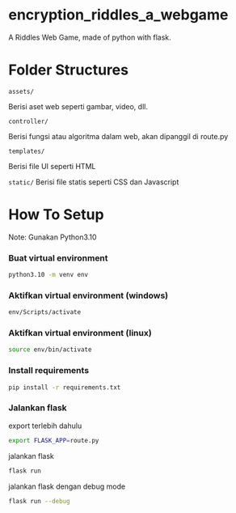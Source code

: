 # encryption_riddles_a_webgame
A Riddles Web Game, made of python with flask.

# Folder Structures
```
assets/
```
Berisi aset web seperti gambar, video, dll.

```
controller/
```
Berisi fungsi atau algoritma dalam web, akan dipanggil di route.py

```
templates/
```
Berisi file UI seperti HTML

`static/`
Berisi file statis seperti CSS dan Javascript

# How To Setup
Note: Gunakan Python3.10

### Buat virtual environment
```bash
python3.10 -m venv env
```

### Aktifkan virtual environment (windows)
```bash
env/Scripts/activate
```

### Aktifkan virtual environment (linux)
```bash
source env/bin/activate
```

### Install requirements
```bash
pip install -r requirements.txt
```

### Jalankan flask 
export terlebih dahulu
```bash
export FLASK_APP=route.py
```

jalankan flask
```bash
flask run
```

jalankan flask dengan debug mode
```bash
flask run --debug
```
